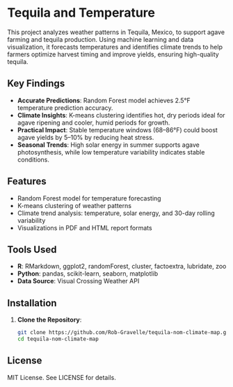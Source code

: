 # Tequila and Temperature

This project analyzes weather patterns in Tequila, Mexico, to support agave farming and tequila production. Using machine learning and data visualization, it forecasts temperatures and identifies climate trends to help farmers optimize harvest timing and improve yields, ensuring high-quality tequila.

## Key Findings
- **Accurate Predictions**: Random Forest model achieves 2.5°F temperature prediction accuracy.
- **Climate Insights**: K-means clustering identifies hot, dry periods ideal for agave ripening and cooler, humid periods for growth.
- **Practical Impact**: Stable temperature windows (68–86°F) could boost agave yields by 5–10% by reducing heat stress.
- **Seasonal Trends**: High solar energy in summer supports agave photosynthesis, while low temperature variability indicates stable conditions.

## Features
- Random Forest model for temperature forecasting
- K-means clustering of weather patterns
- Climate trend analysis: temperature, solar energy, and 30-day rolling variability
- Visualizations in PDF and HTML report formats

## Tools Used
- **R**: RMarkdown, ggplot2, randomForest, cluster, factoextra, lubridate, zoo
- **Python**: pandas, scikit-learn, seaborn, matplotlib
- **Data Source**: Visual Crossing Weather API

## Installation
1. **Clone the Repository**:
   ```bash
   git clone https://github.com/Rob-Gravelle/tequila-nom-climate-map.git
   cd tequila-nom-climate-map

## License
 MIT License. See LICENSE for details.


